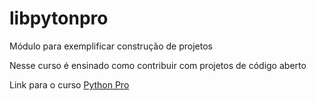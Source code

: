 # libpytonpro
Módulo para exemplificar construção de projetos

Nesse curso é ensinado como contribuir com projetos de código aberto

Link para o curso [Python Pro](https://pythonprobr.appspot.com)
